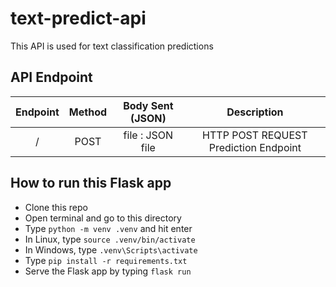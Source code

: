 # text-predict-api
This API is used for text classification predictions

## API Endpoint
| Endpoint |   Method   | Body Sent (JSON) |              Description              |
| :------: | :--------: | :--------------: | :-----------------------------------: |
|     /    |    POST    | file : JSON file | HTTP POST REQUEST Prediction Endpoint |

## How to run this Flask app
- Clone this repo
- Open terminal and go to this directory
- Type `python -m venv .venv` and hit enter
- In Linux, type `source .venv/bin/activate`
- In Windows, type `.venv\Scripts\activate`
- Type `pip install -r requirements.txt`
- Serve the Flask app by typing `flask run`
